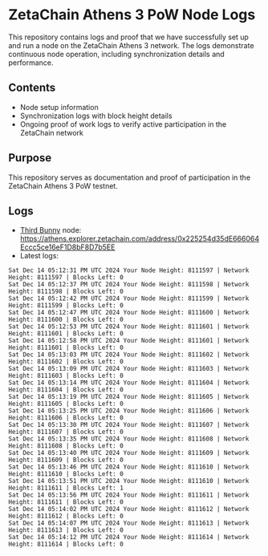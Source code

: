 # ZetaChain Athens 3 PoW Node Logs
This repository contains logs and proof that we have successfully set up and run a node on the ZetaChain Athens 3 network. The logs demonstrate continuous node operation, including synchronization details and performance.

## Contents
- Node setup information
- Synchronization logs with block height details
- Ongoing proof of work logs to verify active participation in the ZetaChain network

## Purpose
This repository serves as documentation and proof of participation in the ZetaChain Athens 3 PoW testnet.

## Logs

- [Third Bunny](https://thirdbunny.xyz/) node: https://athens.explorer.zetachain.com/address/0x225254d35dE666064Eccc5ce16eF1D8bF8D7b5EE
- Latest logs:
```
Sat Dec 14 05:12:31 PM UTC 2024 Your Node Height: 8111597 | Network Height: 8111597 | Blocks Left: 0
Sat Dec 14 05:12:37 PM UTC 2024 Your Node Height: 8111598 | Network Height: 8111598 | Blocks Left: 0
Sat Dec 14 05:12:42 PM UTC 2024 Your Node Height: 8111599 | Network Height: 8111599 | Blocks Left: 0
Sat Dec 14 05:12:47 PM UTC 2024 Your Node Height: 8111600 | Network Height: 8111600 | Blocks Left: 0
Sat Dec 14 05:12:53 PM UTC 2024 Your Node Height: 8111601 | Network Height: 8111601 | Blocks Left: 0
Sat Dec 14 05:12:58 PM UTC 2024 Your Node Height: 8111601 | Network Height: 8111601 | Blocks Left: 0
Sat Dec 14 05:13:03 PM UTC 2024 Your Node Height: 8111602 | Network Height: 8111602 | Blocks Left: 0
Sat Dec 14 05:13:09 PM UTC 2024 Your Node Height: 8111603 | Network Height: 8111603 | Blocks Left: 0
Sat Dec 14 05:13:14 PM UTC 2024 Your Node Height: 8111604 | Network Height: 8111604 | Blocks Left: 0
Sat Dec 14 05:13:19 PM UTC 2024 Your Node Height: 8111605 | Network Height: 8111605 | Blocks Left: 0
Sat Dec 14 05:13:25 PM UTC 2024 Your Node Height: 8111606 | Network Height: 8111606 | Blocks Left: 0
Sat Dec 14 05:13:30 PM UTC 2024 Your Node Height: 8111607 | Network Height: 8111607 | Blocks Left: 0
Sat Dec 14 05:13:35 PM UTC 2024 Your Node Height: 8111608 | Network Height: 8111608 | Blocks Left: 0
Sat Dec 14 05:13:40 PM UTC 2024 Your Node Height: 8111609 | Network Height: 8111609 | Blocks Left: 0
Sat Dec 14 05:13:46 PM UTC 2024 Your Node Height: 8111610 | Network Height: 8111610 | Blocks Left: 0
Sat Dec 14 05:13:51 PM UTC 2024 Your Node Height: 8111610 | Network Height: 8111611 | Blocks Left: 1
Sat Dec 14 05:13:56 PM UTC 2024 Your Node Height: 8111611 | Network Height: 8111611 | Blocks Left: 0
Sat Dec 14 05:14:02 PM UTC 2024 Your Node Height: 8111612 | Network Height: 8111612 | Blocks Left: 0
Sat Dec 14 05:14:07 PM UTC 2024 Your Node Height: 8111613 | Network Height: 8111613 | Blocks Left: 0
Sat Dec 14 05:14:12 PM UTC 2024 Your Node Height: 8111614 | Network Height: 8111614 | Blocks Left: 0
```
